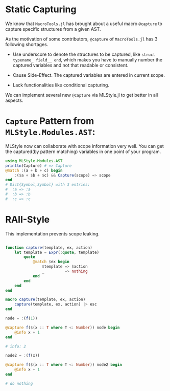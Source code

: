 Static Capturing
================================

We know that `MacroTools.jl` has brought about a useful macro
`@capture` to capture specific structures from a given AST.

As the motivation of some contributors, `@capture` of `MacroTools.jl` has 3 following shortages.

- Use underscore to denote the structures to be captured, like `struct typename_ field__ end`, which makes you have to manually number the captured variables and not that readable or consistent.

- Cause Side-Effect. The captured variables are entered in current scope.

- Lack functionalities like conditional capturing.

We can implement several new `@capture` via MLStyle.jl to get better in all aspects.

`Capture` Pattern from `MLStyle.Modules.AST`:
=====================================================

MLStyle now can collaborate with scope information very well. You can get the captured(by pattern matching) variables in one point of your program.

```julia
using MLStyle.Modules.AST
println(Capture) # => Capture
@match :(a + b + c) begin
    :($a + $b + $c) && Capture(scope) => scope
end
# Dict{Symbol,Symbol} with 3 entries:
#  :a => :a
#  :b => :b
#  :c => :c
```

RAII-Style
=====================

This implementation prevents scope leaking.

```julia

function capture(template, ex, action)
    let template = Expr(:quote, template)
        quote
            @match $ex begin 
                $template => $action
                _         => nothing
            end
        end 
    end
end

macro capture(template, ex, action)
    capture(template, ex, action) |> esc
end

node = :(f(1))

@capture f($(x :: T where T <: Number)) node begin
    @info x + 1
end

# info: 2

node2 = :(f(x))

@capture f($(x :: T where T <: Number)) node2 begin
    @info x + 1
end

# do nothing
```